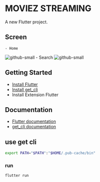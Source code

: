 # MOVIEZ STREAMING

A new Flutter project.

## Screen

    - Home
![github-small](assets/images/Tes.jpg)
    - Search
![github-small](assets/images/Tes.jpg)

## Getting Started

* [Install Flutter](https://flutter.dev/get-started/)
* [Install get_cli](https://pub.dev/packages/get_cli/install/)
* Install Extension Flutter

## Documentation

* [Flutter documentation](https://flutter.dev/docs)
* [get_cli documentation](https://pub.dev/packages/get_cli)

## use get cli

```sh
export PATH="$PATH":"$HOME/.pub-cache/bin"
```

### run

```sh
flutter run
```

